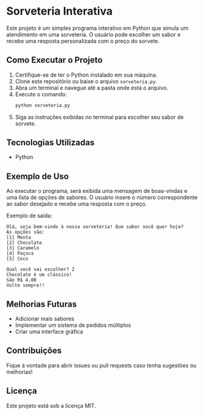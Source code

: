# Sorveteria Interativa

Este projeto é um simples programa interativo em Python que simula um atendimento em uma sorveteria. O usuário pode escolher um sabor e recebe uma resposta personalizada com o preço do sorvete.

## Como Executar o Projeto

1. Certifique-se de ter o Python instalado em sua máquina.
2. Clone este repositório ou baixe o arquivo `sorveteria.py`.
3. Abra um terminal e navegue até a pasta onde está o arquivo.
4. Execute o comando:
   ```bash
   python sorveteria.py
   ```
5. Siga as instruções exibidas no terminal para escolher seu sabor de sorvete.

## Tecnologias Utilizadas

- Python

## Exemplo de Uso

Ao executar o programa, será exibida uma mensagem de boas-vindas e uma lista de opções de sabores. O usuário insere o número correspondente ao sabor desejado e recebe uma resposta com o preço.

Exemplo de saída:
```
Olá, seja bem-vindo à nossa sorveteria! Que sabor você quer hoje?
As opções são:
[1] Menta
[2] Chocolate
[3] Caramelo
[4] Paçoca
[5] Coco

Qual você vai escolher? 2
Chocolate é um clássico!
São R$ 4,00
Volte sempre!!
```

## Melhorias Futuras

- Adicionar mais sabores
- Implementar um sistema de pedidos múltiplos
- Criar uma interface gráfica

## Contribuições

Fique à vontade para abrir issues ou pull requests caso tenha sugestões ou melhorias!

## Licença

Este projeto está sob a licença MIT.

